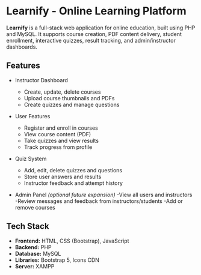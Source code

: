 # Learnify - Online Learning Platform

**Learnify** is a full-stack web application for online education, built using PHP and MySQL. It supports course creation, PDF content delivery, student enrollment, interactive quizzes, result tracking, and admin/instructor dashboards.

## Features

- Instructor Dashboard
  - Create, update, delete courses
  - Upload course thumbnails and PDFs
  - Create quizzes and manage questions

- User Features
  - Register and enroll in courses
  - View course content (PDF)
  - Take quizzes and view results
  - Track progress from profile

- Quiz System
  - Add, edit, delete quizzes and questions
  - Store user answers and results
  - Instructor feedback and attempt history

- Admin Panel *(optional future expansion)*
  -View all users and instructors
  -Review messages and feedback from instructors/students
  -Add or remove courses

## Tech Stack

- **Frontend:** HTML, CSS (Bootstrap), JavaScript
- **Backend:** PHP 
- **Database:** MySQL
- **Libraries:** Bootstrap 5, Icons CDN
- **Server:** XAMPP
